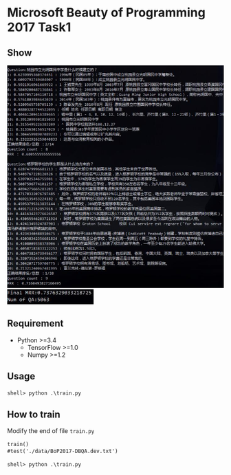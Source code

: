 # Microsoft Beauty of Programming 2017 Task1


## Show

![screencast1](https://raw.githubusercontent.com/authuir/BOP2017_Task1/master/image/demo1.jpg)
![screencast2](https://raw.githubusercontent.com/authuir/BOP2017_Task1/master/image/demo2.jpg)


## Requirement ##

- Python >=3.4
  - TensorFlow >=1.0
  - Numpy >=1.2


## Usage ##

`shell> python .\train.py`


## How to train ##

Modify the end of file `train.py`

    train()
    #test('./data/BoP2017-DBQA.dev.txt')


`shell> python .\train.py`